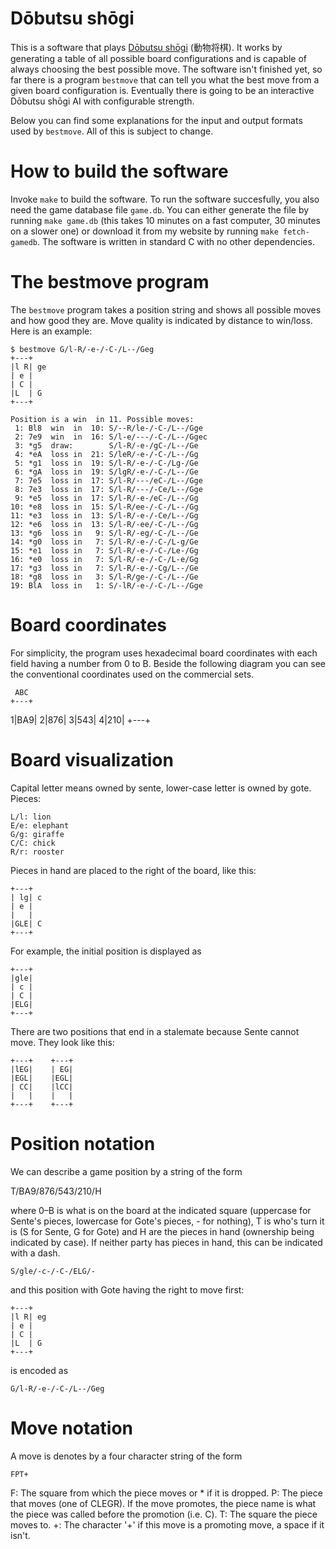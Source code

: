 Dōbutsu shōgi
=============

This is a software that plays [Dōbutsu shōgi] (動物将棋).  It works by
generating a table of all possible board configurations and is capable
of always choosing the best possible move.  The software isn't finished
yet, so far there is a program `bestmove` that can tell you what the
best move from a given board configuration is.  Eventually there is
going to be an interactive Dōbutsu shōgi AI with configurable strength.

Below you can find some explanations for the input and output formats
used by `bestmove`. All of this is subject to change.

How to build the software
=========================

Invoke `make` to build the software.  To run the software succesfully,
you also need the game database file `game.db`.  You can either generate
the file by running `make game.db` (this takes 10&nbsp;minutes on a fast
computer, 30&nbsp;minutes on a slower one) or download it from my
website by running `make fetch-gamedb`.  The software is written in
standard C with no other dependencies.

The bestmove program
====================

The `bestmove` program takes a position string and shows all possible
moves and how good they are.  Move quality is indicated by distance to
win/loss.  Here is an example:

    $ bestmove G/l-R/-e-/-C-/L--/Geg
    +---+
    |l R| ge
    | e |
    | C |
    |L  | G
    +---+

    Position is a win  in 11. Possible moves:
     1: Bl8  win  in  10: S/--R/le-/-C-/L--/Gge
     2: 7e9  win  in  16: S/l-e/---/-C-/L--/Ggec
     3: *g5  draw:        S/l-R/-e-/gC-/L--/Ge
     4: *eA  loss in  21: S/leR/-e-/-C-/L--/Gg
     5: *g1  loss in  19: S/l-R/-e-/-C-/Lg-/Ge
     6: *gA  loss in  19: S/lgR/-e-/-C-/L--/Ge
     7: 7e5  loss in  17: S/l-R/---/eC-/L--/Gge
     8: 7e3  loss in  17: S/l-R/---/-Ce/L--/Gge
     9: *e5  loss in  17: S/l-R/-e-/eC-/L--/Gg
    10: *e8  loss in  15: S/l-R/ee-/-C-/L--/Gg
    11: *e3  loss in  13: S/l-R/-e-/-Ce/L--/Gg
    12: *e6  loss in  13: S/l-R/-ee/-C-/L--/Gg
    13: *g6  loss in   9: S/l-R/-eg/-C-/L--/Ge
    14: *g0  loss in   7: S/l-R/-e-/-C-/L-g/Ge
    15: *e1  loss in   7: S/l-R/-e-/-C-/Le-/Gg
    16: *e0  loss in   7: S/l-R/-e-/-C-/L-e/Gg
    17: *g3  loss in   7: S/l-R/-e-/-Cg/L--/Ge
    18: *g8  loss in   3: S/l-R/ge-/-C-/L--/Ge
    19: BlA  loss in   1: S/-lR/-e-/-C-/L--/Gge

Board coordinates
=================

For simplicity, the program uses hexadecimal board coordinates with each
field having a number from 0 to B.  Beside the following diagram you can
see the conventional coordinates used on the commercial sets.

     ABC
    +---+
   1|BA9|
   2|876|
   3|543|
   4|210|
    +---+

Board visualization
===================

Capital letter means owned by sente, lower-case letter is owned by gote.  Pieces:

    L/l: lion
    E/e: elephant
    G/g: giraffe
    C/C: chick
    R/r: rooster

Pieces in hand are placed to the right of the board, like this:

    +---+
    | lg| c
    | e |
    |   |
    |GLE| C
    +---+

For example, the initial position is displayed as

    +---+
    |gle| 
    | c |
    | C |
    |ELG| 
    +---+

There are two positions that end in a stalemate because Sente cannot
move.  They look like this:

    +---+    +---+
    |lEG|    | EG|
    |EGL|    |EGL|
    | CC|    |lCC|
    |   |    |   |
    +---+    +---+

Position notation
=================

We can describe a game position by a string of the form

   T/BA9/876/543/210/H

where 0–B is what is on the board at the indicated square (uppercase for
Sente's pieces, lowercase for Gote's pieces, - for nothing), T is who's
turn it is (S for Sente, G for Gote) and H are the pieces in hand
(ownership being indicated by case).  If neither party has pieces in
hand, this can be indicated with a dash.

    S/gle/-c-/-C-/ELG/-

and this position with Gote having the right to move first:

    +---+
    |l R| eg
    | e |
    | C |
    |L  | G
    +---+

is encoded as

    G/l-R/-e-/-C-/L--/Geg

Move notation
=============

A move is denotes by a four character string of the form

    FPT+

F: The square from which the piece moves or * if it is dropped.
P: The piece that moves (one of CLEGR). If the move promotes, the piece
   name is what the piece was called before the promotion (i.e. C).
T: The square the piece moves to.
+: The character '+' if this move is a promoting move, a space if it
   isn't.

[Dōbutsu shōgi]: https://en.wikipedia.org/wiki/D%C5%8Dbutsu_sh%C5%8Dgi
